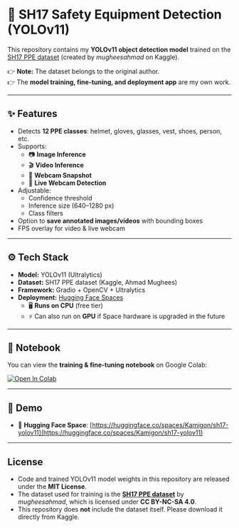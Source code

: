 # 🦺 SH17 Safety Equipment Detection (YOLOv11)

This repository contains my **YOLOv11 object detection model** trained on the 
[SH17 PPE dataset](https://www.kaggle.com/datasets/mugheesahmad/sh17-dataset-for-ppe-detection) 
(created by *mugheesahmad* on Kaggle).  

👉 **Note:** The dataset belongs to the original author.  
👉 The **model training, fine-tuning, and deployment app** are my own work.

---

## ✨ Features
- Detects **12 PPE classes**: helmet, gloves, glasses, vest, shoes, person, etc.
- Supports:
  - 📷 **Image Inference**
  - 🎬 **Video Inference**
  - 📸 **Webcam Snapshot**
  - 🔴 **Live Webcam Detection**
- Adjustable:
  - Confidence threshold
  - Inference size (640–1280 px)
  - Class filters
- Option to **save annotated images/videos** with bounding boxes
- FPS overlay for video & live webcam

---

## ⚙️ Tech Stack
- **Model:** YOLOv11 (Ultralytics)
- **Dataset:** SH17 PPE dataset (Kaggle, Ahmad Mughees)
- **Framework:** Gradio + OpenCV + Ultralytics
- **Deployment:** [Hugging Face Spaces](https://huggingface.co/spaces/Kamigon/sh17-yolov11)  
  - 🖥️ **Runs on CPU** (free tier)  
  - ⚡ Can also run on **GPU** if Space hardware is upgraded in the future  

---

## 📓 Notebook
You can view the **training & fine-tuning notebook** on Google Colab:

[![Open In Colab](https://colab.research.google.com/assets/colab-badge.svg)](
https://colab.research.google.com/drive/1n4wYO_tKeQ4B7NGe5eo-4RdkpfDI2mZR?usp=sharing
)

---

## 🚀 Demo
- 🔗 **Hugging Face Space**: [https://huggingface.co/spaces/Kamigon/sh17-yolov11](https://huggingface.co/spaces/Kamigon/sh17-yolov11)  

---

## License
- Code and trained YOLOv11 model weights in this repository are released under the **MIT License**.  
- The dataset used for training is the **[SH17 PPE dataset](https://www.kaggle.com/datasets/mugheesahmad/sh17-dataset-for-ppe-detection)** by *mugheesahmad*, which is licensed under **CC BY-NC-SA 4.0**.  
- This repository does **not** include the dataset itself. Please download it directly from Kaggle.  
